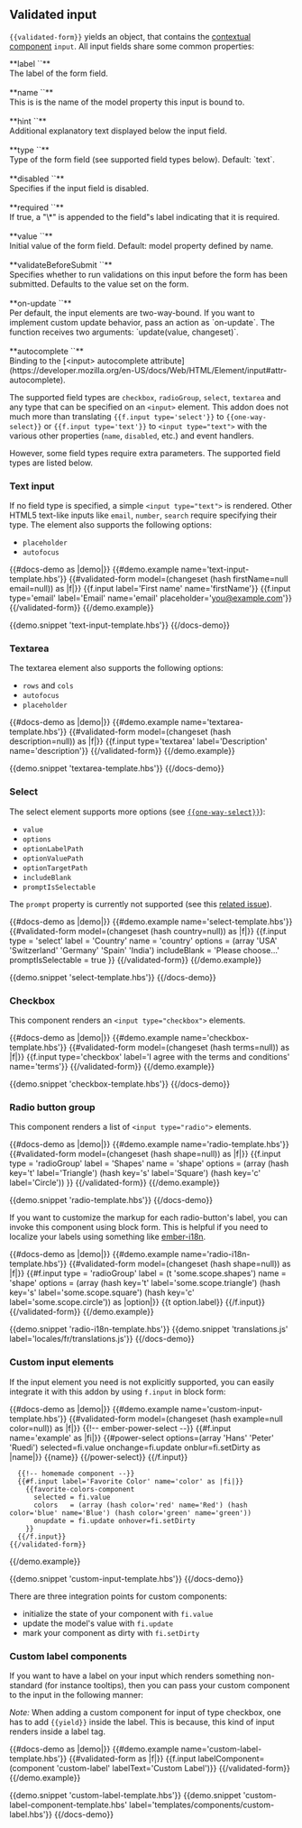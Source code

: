 ## Validated input

`{{validated-form}}` yields an object, that contains the [contextual
component](https://emberjs.com/blog/2016/01/15/ember-2-3-released.html#toc_contextual-components)
`input`. All input fields share some common properties:

<div class="rounded border bg-grey-lightest my-8 p-4">
**label `<String>`**
<br>
The label of the form field.
<br>
<br>
**name `<String>`**
<br>
This is is the name of the model property this input is bound to.
<br>
<br>
**hint `<String>`**
<br>
Additional explanatory text displayed below the input field.
<br>
<br>
**type `<String>`**
<br>
Type of the form field (see supported field types below). Default: `text`.
<br>
<br>
**disabled `<Boolean>`**
<br>
Specifies if the input field is disabled.
<br>
<br>
**required `<Boolean>`**
<br>
If true, a "\*" is appended to the field"s label indicating that it is
required.
<br>
<br>
**value `<String>`**
<br>
Initial value of the form field. Default: model property defined by name.
<br>
<br>
**validateBeforeSubmit `<Boolean>`**
<br>
Specifies whether to run validations on this input before the form has been
submitted. Defaults to the value set on the form.
<br>
<br>
**on-update `<Action>`**
<br>
Per default, the input elements are two-way-bound. If you want to implement
custom update behavior, pass an action as `on-update`. The function receives
two arguments: `update(value, changeset)`.
<br>
<br>
**autocomplete `<String>`**
<br>
Binding to the [&lt;input&gt; autocomplete
attribute](https://developer.mozilla.org/en-US/docs/Web/HTML/Element/input#attr-autocomplete).
</div>

The supported field types are `checkbox`, `radioGroup`, `select`, `textarea`
and any type that can be specified on an `<input>` element. This addon does
not much more than translating `{{f.input type='select'}}` to
`{{one-way-select}}` or `{{f.input type='text'}}` to `<input type="text">`
with the various other properties (`name`, `disabled`, etc.) and event
handlers.

However, some field types require extra parameters. The supported field types
are listed below.

### Text input

If no field type is specified, a simple `<input type="text">` is rendered.
Other HTML5 text-like inputs like `email`, `number`, `search` require
specifying their type. The element also supports the following options:

* `placeholder`
* `autofocus`

<!-- prettier-ignore-start -->
{{#docs-demo as |demo|}}
  {{#demo.example name='text-input-template.hbs'}}
    {{#validated-form model=(changeset (hash firstName=null email=null)) as |f|}}
      {{f.input label='First name' name='firstName'}}
      {{f.input type='email' label='Email' name='email' placeholder='you@example.com'}}
    {{/validated-form}}
  {{/demo.example}}

  {{demo.snippet 'text-input-template.hbs'}}
{{/docs-demo}}
<!-- prettier-ignore-end -->

### Textarea

The textarea element also supports the following options:

* `rows` and `cols`
* `autofocus`
* `placeholder`

<!-- prettier-ignore-start -->
{{#docs-demo as |demo|}}
  {{#demo.example name='textarea-template.hbs'}}
    {{#validated-form model=(changeset (hash description=null)) as |f|}}
      {{f.input type='textarea' label='Description' name='description'}}
    {{/validated-form}}
  {{/demo.example}}

  {{demo.snippet 'textarea-template.hbs'}}
{{/docs-demo}}
<!-- prettier-ignore-end -->

### Select

The select element supports more options (see [`{{one-way-select}}`](https://github.com/DockYard/ember-one-way-select)):

* `value`
* `options`
* `optionLabelPath`
* `optionValuePath`
* `optionTargetPath`
* `includeBlank`
* `promptIsSelectable`

The `prompt` property is currently not supported (see this [related
issue](https://github.com/DockYard/ember-one-way-controls/issues/152)).

<!-- prettier-ignore-start -->
{{#docs-demo as |demo|}}
  {{#demo.example name='select-template.hbs'}}
    {{#validated-form model=(changeset (hash country=null)) as |f|}}
      {{f.input
        type               = 'select'
        label              = 'Country'
        name               = 'country'
        options            = (array 'USA' 'Switzerland' 'Germany' 'Spain' 'India')
        includeBlank       = 'Please choose...'
        promptIsSelectable = true
      }}
    {{/validated-form}}
  {{/demo.example}}

  {{demo.snippet 'select-template.hbs'}}
{{/docs-demo}}
<!-- prettier-ignore-end -->

### Checkbox

This component renders an `<input type="checkbox">` elements.

<!-- prettier-ignore-start -->
{{#docs-demo as |demo|}}
  {{#demo.example name='checkbox-template.hbs'}}
    {{#validated-form model=(changeset (hash terms=null)) as |f|}}
      {{f.input type='checkbox' label='I agree with the terms and conditions' name='terms'}}
    {{/validated-form}}
  {{/demo.example}}

  {{demo.snippet 'checkbox-template.hbs'}}
{{/docs-demo}}
<!-- prettier-ignore-end -->

### Radio button group

This component renders a list of `<input type="radio">` elements.

<!-- prettier-ignore-start -->
{{#docs-demo as |demo|}}
  {{#demo.example name='radio-template.hbs'}}
    {{#validated-form model=(changeset (hash shape=null)) as |f|}}
      {{f.input
        type    = 'radioGroup'
        label   = 'Shapes'
        name    = 'shape'
        options = (array (hash key='t' label='Triangle') (hash key='s' label='Square') (hash key='c' label='Circle'))
      }}
    {{/validated-form}}
  {{/demo.example}}

  {{demo.snippet 'radio-template.hbs'}}
{{/docs-demo}}
<!-- prettier-ignore-end -->

If you want to customize the markup for each radio-button's label, you can
invoke this component using block form. This is helpful if you need to
localize your labels using something like
[ember-i18n](https://github.com/jamesarosen/ember-i18n).

<!-- prettier-ignore-start -->
{{#docs-demo as |demo|}}
  {{#demo.example name='radio-i18n-template.hbs'}}
    {{#validated-form model=(changeset (hash shape=null)) as |f|}}
      {{#f.input
        type    = 'radioGroup'
        label   = (t 'some.scope.shapes')
        name    = 'shape'
        options = (array (hash key='t' label='some.scope.triangle') (hash key='s' label='some.scope.square') (hash key='c' label='some.scope.circle'))
      as |option|}}
        {{t option.label}}
      {{/f.input}}
    {{/validated-form}}
  {{/demo.example}}

  {{demo.snippet 'radio-i18n-template.hbs'}}
  {{demo.snippet 'translations.js' label='locales/fr/translations.js'}}
{{/docs-demo}}
<!-- prettier-ignore-end -->

### Custom input elements

If the input element you need is not explicitly supported, you can easily
integrate it with this addon by using `f.input` in block form:

<!-- prettier-ignore-start -->
{{#docs-demo as |demo|}}
  {{#demo.example name='custom-input-template.hbs'}}
    {{#validated-form model=(changeset (hash example=null color=null)) as |f|}}
      {{!-- ember-power-select --}}
      {{#f.input name='example' as |fi|}}
        {{#power-select options=(array 'Hans' 'Peter' 'Ruedi') selected=fi.value onchange=fi.update onblur=fi.setDirty as |name|}}
          {{name}}
        {{/power-select}}
      {{/f.input}}

      {{!-- homemade component --}}
      {{#f.input label='Favorite Color' name='color' as |fi|}}
        {{favorite-colors-component
          selected = fi.value
          colors   = (array (hash color='red' name='Red') (hash color='blue' name='Blue') (hash color='green' name='green'))
          onupdate = fi.update onhover=fi.setDirty
        }}
      {{/f.input}}
    {{/validated-form}}
  {{/demo.example}}

  {{demo.snippet 'custom-input-template.hbs'}}
{{/docs-demo}}
<!-- prettier-ignore-end -->

There are three integration points for custom components:

* initialize the state of your component with `fi.value`
* update the model's value with `fi.update`
* mark your component as dirty with `fi.setDirty`

### Custom label components

If you want to have a label on your input which renders something
non-standard (for instance tooltips), then you can pass your custom component
to the input in the following manner:

_Note:_ When adding a custom component for input of type checkbox, one has to
add `{{yield}}` inside the label. This is because, this kind of input renders
inside a label tag.

<!-- prettier-ignore-start -->
{{#docs-demo as |demo|}}
  {{#demo.example name='custom-label-template.hbs'}}
    {{#validated-form as |f|}}
      {{f.input labelComponent=(component 'custom-label' labelText='Custom Label')}}
    {{/validated-form}}
  {{/demo.example}}

  {{demo.snippet 'custom-label-template.hbs'}}
  {{demo.snippet 'custom-label-component-template.hbs' label='templates/components/custom-label.hbs'}}
{{/docs-demo}}
<!-- prettier-ignore-end -->
